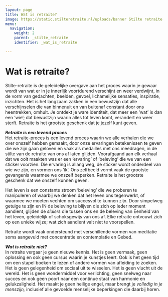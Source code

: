 ```yaml
---
layout: page
title: Wat is retraite?
image: https://static.stilteretraite.nl/uploads/banner Stilte retraite.jpg
menu:
  navigation:
    weight: 2
    parent: _stilte_retraite
    identifier: _wat_is_retraite

---
```

# Wat is retraite?

Stilte-retraite is de geleidelijke overgave aan het proces waarin je gewaar wordt van wat er in je innerlijk voortdurend verschijnt en weer verdwijnt, in de vorm van gedachten, beelden, gevoel, lichamelijke sensaties, inspiratie, inzichten. Het is het langzaam zakken in een bewustzijn dat alle verschijnselen die van binnenuit en van buitenaf constant door ons heentrekken, omhult. Je ontdekt je ware identiteit, dat meer een ‘wat’ is dan een ‘wie’; dat bewustzijn waarin alles tot leven komt, verandert en weer sterft. Retraite is het grootste geschenk dat je jezelf kunt geven.

**_Retraite is een levend proces_**  
Het retraite-proces is een levend proces waarin we alle verhalen die we over onszelf hebben gemaakt, door onze ervaringen betekenissen te geven die we zijn gaan geloven en vaak als medailles met ons meedragen, in de stilte van de retraite van ons af laten glijden. Voorafgaand aan elk verhaal dat we ooit maakten was er een ‘ervaring’ of ‘beleving’ die we van een sticker voorzien. Die ervaring is allang weg, de sticker wordt onderdeel van wie we zijn, en vormen ons ‘ik’. Ons zelfbeeld vormt vaak de grootste gevangenis waarmee we onszelf beperken. Retraite is het grootste geschenk dat we onszelf kunnen geven.

Het leven is een constante stroom ‘beleving’ die we proberen te manipuleren of waarbij we denken dat het leven ons tegenwerkt, of waarmee we moeten vechten om succesvol te kunnen zijn. Door simpelweg getuige te zijn en IN de beleving te blijven die zich op ieder moment aandient, glijden de _sluiers_ die tussen ons en de beleving van Eenheid van het leven, geleidelijk of schoksgewijs van ons af. Elke retraite ontvouwt zich op een unieke wijze; wat zich aandient valt niet te voorspellen.

Retraite wordt vaak ondersteund met verschillende vormen van meditatie soms aangevuld met concentratie en contemplatie en Gebed.

**_Wat is retraite niet?_**  
In retraite vergaar je geen nieuwe kennis. Het is geen vermaak, geen oplossing en ook geen cursus waarin je kunstjes leert. Ook is het geen tijd om een stapel boeken te lezen of andere vormen van afleiding te zoeken. Het is geen gelegenheid om sociaal uit te wisselen. Het is geen vlucht uit de wereld. Het is geen wondermiddel voor verlichting, geen snelweg naar succes en ook geen poort naar een continue staat van harmonie en gelukzaligheid. Het maakt je geen heilige engel, maar brengt je _volledig in je menszijn,_ inclusief alle gevoelde menselijke beperkingen die daarbij horen.